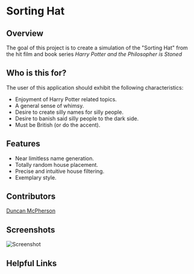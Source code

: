 # Sorting Hat

## Overview
The goal of this project is to create a simulation of the "Sorting Hat" from the hit film and book series _Harry Potter and the Philosopher is Stoned_

## Who is this for?
The user of this application should exhibit the following characteristics:
- Enjoyment of Harry Potter related topics.
- A general sense of whimsy.
- Desire to create silly names for silly people.
- Desire to banish said silly people to the dark side.
- Must be British (or do the accent).

## Features
- Near limitless name generation.
- Totally random house placement.
- Precise and intuitive house filtering.
- Exemplary style.

## Contributors
[Duncan McPherson](https://github.com/DuncanMcPherson903)

## Screenshots
![Screenshot](../img/Sorting_hat_landing.png)
 

## Helpful Links
